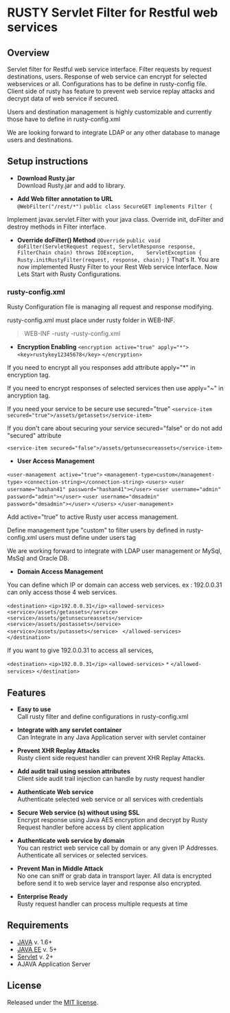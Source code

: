 # RUSTY Servlet Filter for Restful web services

## Overview

Servlet filter for Restful web service interface. Filter requests by request destinations, users. Response of web service can encrypt for selected webservices or all. Configurations has to be define in rusty-config file. Client side of rusty has feature to prevent web service replay attacks and decrypt data of web service if secured. 

Users and destination management is highly customizable and currently those have to define in rusty-config.xml

We are looking forward to integrate LDAP or any other database to manage users and destinations.

## Setup instructions

* **Download Rusty.jar**  
 Download Rusty.jar and add to library.

* **Add Web filter annotation to URL**  
 `@WebFilter("/rest/*")`
 `public class SecureGET implements Filter {`

 Implement javax.servlet.Filter with your java class. Override init, doFilter and destroy methods in Filter interface.
 
* **Override doFilter() Method**
 `@Override`
    `public void doFilter(ServletRequest request, ServletResponse response, FilterChain chain) throws IOException,    ServletException {`
        `Rusty.initRustyFilter(request, response, chain);`
    `}`
 That's It. You are now implemented Rusty Filter to your Rest Web service Interface. Now Lets Start with Rusty Configurations.

### rusty-config.xml
 
 Rusty Configuration file is managing all request and response modifying.
 
 rusty-config.xml must place under rusty folder in WEB-INF.
 
 > WEB-INF
>  -rusty
>   -rusty-config.xml

* **Encryption Enabling**
 `<encryption active="true" apply="*">`
     `<key>rustykey12345678</key>`
 `</encryption>`
 
 If you need to encrypt all you responses add attribute apply="*" in encryption tag.
 
 If you need to encrypt responses of selected services then use apply="~" in ancryption tag.
 
 If you need your service to be secure use secured="true"
 `<service-item secured="true">/assets/getassets</service-item>` 

 If you don't care about securing your service secured="false" or do not add "secured" attribute
 
 `<service-item secured="false">/assets/getunsecureassets</service-item> `
 
* **User Access Management** 
 
 `<user-management active="true">`
     `<management-type>custom</management-type>`
     `<connection-string></connection-string>`
     `<users>`
        `<user username="hashan41" password="hashan41"></user>`
        `<user username="admin" password="admin"></user>`
        `<user username="dmsadmin" password="dmsadmin"></user>`
     `</users>`
 `</user-management>`
 
 Add active="true" to active Rusty user access management.
 
 Define management type "custom" to filter users by defined in rusty-config.xml 
 users must define under users tag
 
 We are working forward to integrate with LDAP user management or MySql, MsSql and Oracle DB.
 
* **Domain Access Management** 

 You can define which IP or domain can access web services. ex : 192.0.0.31 can only access those 4 web services.
 
 `<destination>`
    `<ip>192.0.0.31</ip>`
    `<allowed-services>`
        `<service>/assets/getassets</service> `
        `<service>/assets/getunsecureassets</service> `
        `<service>/assets/postassets</service> `
        `<service>/assets/putassets</service> `
    `</allowed-services>`
 `</destination>`
 
 If you want to give 192.0.0.31 to access all services,
 
 `<destination>`
     `<ip>192.0.0.31</ip>`
     `<allowed-services>`
         `*`
     `</allowed-services>`
 `</destination>`



## Features

* **Easy to use**  
 Call rusty filter and define configurations in rusty-config.xml

* **Integrate with any servlet container**  
 Can Integrate in any Java Application server with servlet container

* **Prevent XHR Replay Attacks**  
 Rusty client side request handler can prevent XHR Replay Attacks. 

* **Add audit trail using session attributes**  
 Client side audit trail injection can handle by rusty request handler

* **Authenticate Web service**  
 Authenticate selected web service or all services with credentials

* **Secure Web service (s) without using SSL**  
 Encrypt response using Java AES encryption and decrypt by Rusty Request handler before access by client application

* **Authenticate web service by domain**  
 You can restrict web service call by domain or any given IP Addresses. Authenticate all services or selected services.

* **Prevent Man in Middle Attack**  
 No one can sniff or grab data in transport layer. All data is encrypted before send it to web service layer and response also encrypted.

* **Enterprise Ready**  
 Rusty request handler can process multiple requests at time


## Requirements

* [JAVA](http://jquery.com/) v. 1.6+
* [JAVA EE](http://jquery.com/) v. 5+
* [Servlet](http://jquery.com/) v. 2+
* AJAVA Application Server

## License
Released under the [MIT license](http://www.opensource.org/licenses/MIT).
